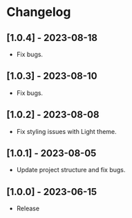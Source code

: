 # Changelog

## [1.0.4] - 2023-08-18

- Fix bugs.

## [1.0.3] - 2023-08-10

- Fix bugs.

## [1.0.2] - 2023-08-08

- Fix styling issues with Light theme.

## [1.0.1] - 2023-08-05

- Update project structure and fix bugs.

## [1.0.0] - 2023-06-15

- Release